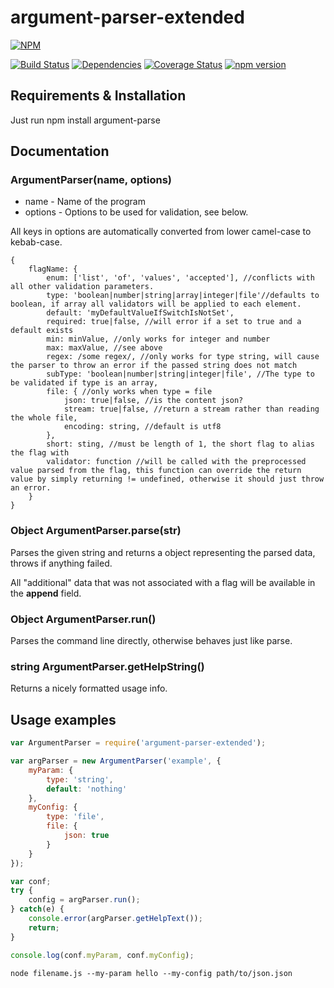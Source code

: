 # argument-parser-extended

[![NPM](https://nodei.co/npm/argument-parser-extended.png)](https://nodei.co/npm/argument-parser-extended/)

[![Build Status](https://travis-ci.org/SimonSchick/argument-parser-extended.svg?branch=master)](https://travis-ci.org/SimonSchick/argument-parser-extended)
[![Dependencies](https://david-dm.org/SimonSchick/argument-parser-extended.svg)](https://david-dm.org/SimonSchick/argument-parser-extended)
[![Coverage Status](https://coveralls.io/repos/SimonSchick/argument-parser-extended/badge.svg)](https://coveralls.io/r/SimonSchick/argument-parser-extended)
[![npm version](http://img.shields.io/npm/v/argument-parser-extended.svg)](https://npmjs.org/package/argument-parser-extended)

## Requirements & Installation

Just run npm install argument-parse

## Documentation

### ArgumentParser(name, options)

* name - Name of the program
* options - Options to be used for validation, see below.

All keys in options are automatically converted from lower camel-case to kebab-case.

```
{
	flagName: {
		enum: ['list', 'of', 'values', 'accepted'], //conflicts with all other validation parameters.
		type: 'boolean|number|string|array|integer|file'//defaults to boolean, if array all validators will be applied to each element.
		default: 'myDefaultValueIfSwitchIsNotSet',
		required: true|false, //will error if a set to true and a default exists
		min: minValue, //only works for integer and number
		max: maxValue, //see above
		regex: /some regex/, //only works for type string, will cause the parser to throw an error if the passed string does not match
		subType: 'boolean|number|string|integer|file', //The type to be validated if type is an array,
		file: { //only works when type = file
			json: true|false, //is the content json?
			stream: true|false, //return a stream rather than reading the whole file,
			encoding: string, //default is utf8
		},
		short: sting, //must be length of 1, the short flag to alias the flag with
		validator: function //will be called with the preprocessed value parsed from the flag, this function can override the return value by simply returning != undefined, otherwise it should just throw an error.
	}
}
```

### Object ArgumentParser.parse(str)

Parses the given string and returns a object representing the parsed data, throws if anything failed.

All "additional" data that was not associated with a flag will be available in the __append__ field.

### Object ArgumentParser.run()

Parses the command line directly, otherwise behaves just like parse.

### string ArgumentParser.getHelpString()

Returns a nicely formatted usage info.

## Usage examples

```js
var ArgumentParser = require('argument-parser-extended');

var argParser = new ArgumentParser('example', {
	myParam: {
		type: 'string',
		default: 'nothing'
	},
	myConfig: {
		type: 'file',
		file: {
			json: true
		}
	}
});

var conf;
try {
	config = argParser.run();
} catch(e) {
	console.error(argParser.getHelpText());
	return;
}

console.log(conf.myParam, conf.myConfig);
```

```
node filename.js --my-param hello --my-config path/to/json.json
```

